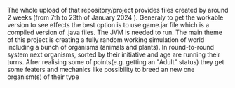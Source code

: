 The whole upload of that repository/project provides files created by around 2 weeks (from 7th to 23th of January 2024 ).
Generaly to get the workable version to see effects the best option is to use game.jar file which is a compiled version of .java files.
The JVM is needed to run.
The main theme of this project is creating a fully random working simulation of world including a bunch of organisms (animals and plants).
In round-to-round system next organisms, sorted by their initiative and age are running their turns.
Afrer realising some of points(e.g. getting an "Adult" status) they get some featers and mechanics like possibility to breed an new one organism(s) of their type
